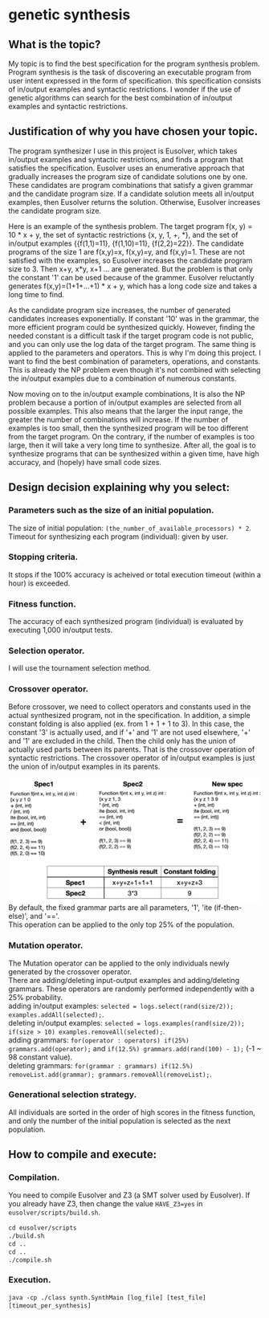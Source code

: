 # genetic synthesis

## What is the topic?
My topic is to find the best specification for the program synthesis problem. Program synthesis is the task of discovering an executable program from user intent expressed in the form of specification. this specification consists of in/output examples and syntactic restrictions. I wonder if the use of genetic algorithms can search for the best combination of in/output examples and syntactic restrictions.

## Justification of why you have chosen your topic.
The program synthesizer I use in this project is Eusolver, which takes in/output examples and syntactic restrictions, and finds a program that satisfies the specification. Eusolver uses an enumerative approach that gradually increases the program size of candidate solutions one by one. These candidates are program combinations that satisfy a given grammar and the candidate program size. If a candidate solution meets all in/output examples, then Eusolver returns the solution. Otherwise, Eusolver increases the candidate program size.  

Here is an example of the synthesis problem. The target program f(x, y) = 10 \* x + y, the set of syntactic restrictions {x, y, 1, +, \*}, and the set of in/output examples {{f(1,1)=11}, {f(1,10)=11}, {f(2,2)=22}}. The candidate programs of the size 1 are f(x,y)=x, f(x,y)=y, and f(x,y)=1. These are not satisfied with the examples, so Eusolver increases the candidate program size to 3. Then x+y, x\*y, x+1 ... are generated. But the problem is that only the constant '1' can be used because of the grammer. Eusolver reluctantly generates f(x,y)=(1+1+...+1) \* x + y, which has a long code size and takes a long time to find.  

As the candidate program size increases, the number of generated candidates increases exponentially. If constant '10' was in the grammar, the more efficient program could be synthesized quickly. However, finding the needed constant is a difficult task if the target program code is not public, and you can only use the log data of the target program. The same thing is applied to the parameters and operators. This is why I'm doing this project. I want to find the best combination of parameters, operations, and constants. This is already the NP problem even though it's not combined with selecting the in/output examples due to a combination of numerous constants.  

Now moving on to the in/output example combinations, It is also the NP problem because a portion of in/output examples are selected from all possible examples. This also means that the larger the input range, the greater the number of combinations will increase. If the number of examples is too small, then the synthesized program will be too different from the target program. On the contrary, if the number of examples is too large, then it will take a very long time to synthesize. After all, the goal is to synthesize programs that can be synthesized within a given time, have high accuracy, and (hopely) have small code sizes.  

## Design decision explaining why you select:
### Parameters such as the size of an initial population.
The size of initial population: `(the_number_of_available_processors) * 2`.  
Timeout for synthesizing each program (individual): given by user.

### Stopping criteria.
It stops if the 100% accuracy is acheived or total execution timeout (within a hour) is exceeded.

### Fitness function.
The accuracy of each synthesized program (individual) is evaluated by executing 1,000 in/output tests.

### Selection operator.
I will use the tournament selection method.

### Crossover operator.
Before crossover, we need to collect operators and constants used in the actual synthesized program, not in the specification. In addition, a simple constant folding is also applied (ex. from 1 + 1 + 1 to 3). In this case, the constant '3' is actually used, and if '+' and '1' are not used elsewhere, '+' and '1' are excluded in the child. Then the child only has the union of actually used parts between its parents. That is the crossover operation of syntactic restrictions. The crossover operator of in/output examples is just the union of in/output examples in its parents.

![alt text](figure1.png "figure1")
By default, the fixed grammar parts are all parameters, '1', 'ite (if-then-else)', and '=='.  
This operation can be applied to the only top 25% of the population.

### Mutation operator.
The Mutation operator can be applied to the only individuals newly generated by the crossover operator.  
There are adding/deleting input-output examples and adding/deleting grammars. These operators are randomly performed independently with a 25% probability.  
adding in/output examples: `selected = logs.select(rand(size/2)); examples.addAll(selected);`.  
deleting in/output examples: `selected = logs.examples(rand(size/2)); if(size > 10) examples.removeAll(selected);`.  
adding grammars: `for(operator : operators) if(25%) grammars.add(operator);` and `if(12.5%) grammars.add(rand(100) - 1);` (-1 ~ 98 constant value).  
deleting grammars: `for(grammar : grammars) if(12.5%) removeList.add(grammar); grammars.removeAll(removeList);`.

### Generational selection strategy.
All individuals are sorted in the order of high scores in the fitness function, and only the number of the initial population is selected as the next population.

## How to compile and execute:
### Compilation.
You need to compile Eusolver and Z3 (a SMT solver used by Eusolver). If you already have Z3, then change the value `HAVE_Z3=yes` in `eusolver/scripts/build.sh`.
```
cd eusolver/scripts
./build.sh
cd ..
cd ..
./compile.sh
```
### Execution.
```
java -cp ./class synth.SynthMain [log_file] [test_file] [timeout_per_synthesis]
```

